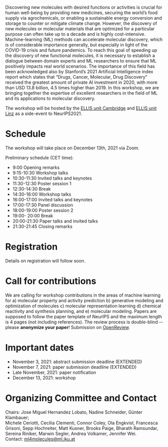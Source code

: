 Discovering new molecules with desired functions or activities is crucial for human well-being by providing new medicines, securing the world’s food supply via agrochemicals, or enabling a sustainable energy conversion and storage to counter or mitigate climate change. However, the discovery of new molecules or molecular materials that are optimized for a particular purpose can often take up to a decade and is highly cost-intensive. Machine-learning (ML) methods can accelerate molecular discovery, which is of considerable importance generally, but especially in light of the COVID-19 crisis and future pandemics. To reach this goal of speeding up the discovery of new functional molecules, it is necessary to establish a dialogue between domain experts and ML researchers to ensure that ML positively impacts real world scenarios. The importance of this field has been acknowledged also by Stanford’s 2021 Artificial Intelligence index report which states that “Drugs, Cancer, Molecular, Drug Discovery” received the greatest amount of private AI investment in 2020, with more than USD 13.8 billion, 4.5 times higher than 2019. In this workshop, we are bringing together the expertise of excellent researchers in the field of ML and its applications to molecular discovery. 

The workshop will be hosted by the [ELLIS unit Cambridge](http://www.ellis.eng.cam.ac.uk/) and [ELLIS unit Linz](https://www.jku.at/en/lit-artificial-intelligence-lab/ellis-unit-linz/) as a side-event to NeurIPS2021.

# Schedule
The workshop will take place on December 13th, 2021 via Zoom.

Preliminary schedule (CET time):

 - 9:00 Opening remarks
 - 9:15-10:30 Workshop talks
 - 10:30-11:30 Invited talks and keynotes
 - 11:30-12:30 Poster session 1
 - 12:30-14:30 Break
 - 14:30-16:00 Workshop talks
 - 16:00-17:00 Invited talks and keynotes
 - 17:00-17:30 Panel discussion
 - 18:00-19:00 Poster session 2
 - 19:00- 20:00 Break
 - 20:00-21:30 Paper talks and invited talks
 - 21:30-21:45 Closing remarks


# Registration
Details on registration will follow soon. 

# Call for contributions
We are calling for workshop contributions in the areas of
machine learning for 
a) molecular property and activity prediction
b) generative modeling and optimization of molecules
c) molecular representation learning
d) chemical reactivity and synthesis planning, and
e) molecular modeling. 
Papers are supposed to follow the paper template of NeurIPS and the maximum length 
is 4 pages (not including references). 
The review process is double-blind -- please **anonymize your paper**!
Submission on [OpenReview](https://openreview.net/group?id=moleculediscovery.github.io/2021/Workshop/ML4Molecules).

# Important dates
 - November 3, 2021: abstract submission deadline (EXTENDED)
 - November 7, 2021: paper submission deadline (EXTENDED)
 - Late November, 2021: paper notification
 - December 13, 2021: workshop

# Organizing Committee and Contact
Chairs: Jose Miguel Hernandez Lobato, Nadine Schneider, Günter Klambauer;  
Michele Ceriotti,
Cecilia Clementi,
Connor Coley, 
Ola Engkvist, 
Francesca Grisoni,
Sepp Hochreiter,
Matt Kusner, 
Brooks Paige, 
Bharath Ramsundar,
Sereina Riniker,
Marwin Segler, 
Andrea Volkamer,
Jennifer Wei.  
Contact: ml4molecules@ml.jku.at
